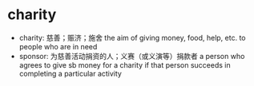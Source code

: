 # charity

- charity: 慈善；赈济；施舍 the aim of giving money, food, help, etc. to people who are in need
- sponsor: 为慈善活动捐资的人；义赛（或义演等）捐款者 a person who agrees to give sb money for a charity if that person succeeds in completing a particular activity



